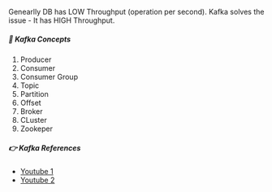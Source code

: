 Genearlly DB has LOW Throughput (operation per second).
Kafka solves the issue - It has HIGH Throughput.
##### 📌 Kafka Concepts
1. Producer
2. Consumer
3. Consumer Group
4. Topic
5. Partition
6. Offset
7. Broker
8. CLuster
9. Zookeper


##### 👉 Kafka References
  - [Youtube 1](https://www.youtube.com/watch?v=ZJJHm_bd9Zo)
  - [Youtube 2](https://www.youtube.com/watch?v=oVZtzZVe9Dg)
